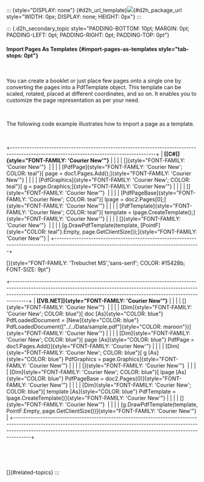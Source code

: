 ::: {style="DISPLAY: none"}
[](ms-xhelp:///?Id=d2h_url_template){#d2h_url_template}![](!package_url!){#d2h_package_url style="WIDTH: 0px; DISPLAY: none; HEIGHT: 0px"}
:::

::: {.d2h_secondary_topic style="PADDING-BOTTOM: 10pt; MARGIN: 0pt; PADDING-LEFT: 0pt; PADDING-RIGHT: 0pt; PADDING-TOP: 0pt"}
#### Import Pages As Templates {#import-pages-as-templates style="tab-stops: 0pt"}

 

You can create a booklet or just place few pages onto a single one by converting the pages into a PdfTemplate object. This template can be scaled, rotated, placed at different coordinates, and so on. It enables you to customize the page representation as per your need.

 

The following code example illustrates how to import a page as a template.

 

+-----------------------------------------------------------------------------------------------------------------------------------------+
| **[\[C#\]]{style="FONT-FAMILY: 'Courier New'"}**                                                                                        |
|                                                                                                                                         |
| []{style="FONT-FAMILY: 'Courier New'"}                                                                                                  |
|                                                                                                                                         |
| [PdfPage]{style="FONT-FAMILY: 'Courier New'; COLOR: teal"}[ page = doc1.Pages.Add();]{style="FONT-FAMILY: 'Courier New'"}               |
|                                                                                                                                         |
| [PdfGraphics]{style="FONT-FAMILY: 'Courier New'; COLOR: teal"}[ g = page.Graphics;]{style="FONT-FAMILY: 'Courier New'"}                 |
|                                                                                                                                         |
| []{style="FONT-FAMILY: 'Courier New'"}                                                                                                  |
|                                                                                                                                         |
| [PdfPageBase]{style="FONT-FAMILY: 'Courier New'; COLOR: teal"}[ lpage = doc2.Pages\[0\];]{style="FONT-FAMILY: 'Courier New'"}           |
|                                                                                                                                         |
| [PdfTemplate]{style="FONT-FAMILY: 'Courier New'; COLOR: teal"}[ template = lpage.CreateTemplate();]{style="FONT-FAMILY: 'Courier New'"} |
|                                                                                                                                         |
| []{style="FONT-FAMILY: 'Courier New'"}                                                                                                  |
|                                                                                                                                         |
| [g.DrawPdfTemplate(template, [PointF]{style="COLOR: teal"}.Empty, page.GetClientSize());]{style="FONT-FAMILY: 'Courier New'"}           |
+-----------------------------------------------------------------------------------------------------------------------------------------+

[]{style="FONT-FAMILY: 'Trebuchet MS','sans-serif'; COLOR: #15428b; FONT-SIZE: 9pt"} 

+-------------------------------------------------------------------------------------------------------------------------------------------------------------------------------------------------------------------------------------------------+
| **[\[VB.NET\]]{style="FONT-FAMILY: 'Courier New'"}**                                                                                                                                                                                            |
|                                                                                                                                                                                                                                                 |
| []{style="FONT-FAMILY: 'Courier New'"}                                                                                                                                                                                                          |
|                                                                                                                                                                                                                                                 |
| [Dim]{style="FONT-FAMILY: 'Courier New'; COLOR: blue"}[ doc [As]{style="COLOR: blue"} PdfLoadedDocument = [New]{style="COLOR: blue"} PdfLoadedDocument([\"../../Data/sample.pdf\"]{style="COLOR: maroon"})]{style="FONT-FAMILY: 'Courier New'"} |
|                                                                                                                                                                                                                                                 |
| [Dim]{style="FONT-FAMILY: 'Courier New'; COLOR: blue"}[ page [As]{style="COLOR: blue"} PdfPage = doc1.Pages.Add()]{style="FONT-FAMILY: 'Courier New'"}                                                                                          |
|                                                                                                                                                                                                                                                 |
| [Dim]{style="FONT-FAMILY: 'Courier New'; COLOR: blue"}[ g [As]{style="COLOR: blue"} PdfGraphics = page.Graphics]{style="FONT-FAMILY: 'Courier New'"}                                                                                            |
|                                                                                                                                                                                                                                                 |
| []{style="FONT-FAMILY: 'Courier New'"}                                                                                                                                                                                                          |
|                                                                                                                                                                                                                                                 |
| [Dim]{style="FONT-FAMILY: 'Courier New'; COLOR: blue"}[ lpage [As]{style="COLOR: blue"} PdfPageBase = doc2.Pages(0)]{style="FONT-FAMILY: 'Courier New'"}                                                                                        |
|                                                                                                                                                                                                                                                 |
| [Dim]{style="FONT-FAMILY: 'Courier New'; COLOR: blue"}[ template [As]{style="COLOR: blue"} PdfTemplate = lpage.CreateTemplate()]{style="FONT-FAMILY: 'Courier New'"}                                                                            |
|                                                                                                                                                                                                                                                 |
| []{style="FONT-FAMILY: 'Courier New'"}                                                                                                                                                                                                          |
|                                                                                                                                                                                                                                                 |
| [g.DrawPdfTemplate(template, PointF.Empty, page.GetClientSize())]{style="FONT-FAMILY: 'Courier New'"}                                                                                                                                           |
+-------------------------------------------------------------------------------------------------------------------------------------------------------------------------------------------------------------------------------------------------+

 

 

[]{#related-topics}
:::
